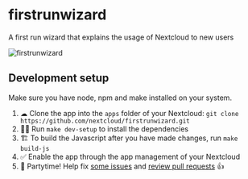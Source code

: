 firstrunwizard
==============

A first run wizard that explains the usage of Nextcloud to new users

![firstrunwizard](https://user-images.githubusercontent.com/3404133/51537050-bcc73e00-1e4d-11e9-8de0-29e6951c2b29.png)


## Development setup

Make sure you have node, npm and make installed on your system.

1. ☁ Clone the app into the `apps` folder of your Nextcloud: `git clone https://github.com/nextcloud/firstrunwizard.git`
2. 👩‍💻 Run `make dev-setup` to install the dependencies
3. 🏗 To build the Javascript after you have made changes, run `make build-js`
4. ✅ Enable the app through the app management of your Nextcloud
5. 🎉 Partytime! Help fix [some issues](https://github.com/nextcloud/firstrunwizard/issues) and [review pull requests](https://github.com/nextcloud/firstrunwizard/pulls) 👍
